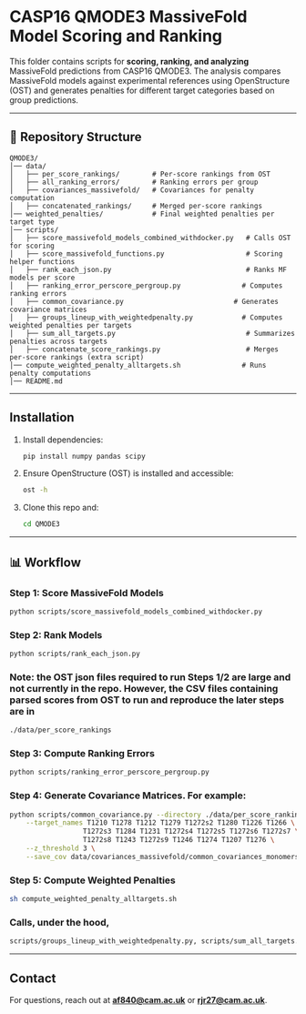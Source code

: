 # CASP16 QMODE3 MassiveFold Model Scoring and Ranking

This folder contains scripts for **scoring, ranking, and analyzing** MassiveFold predictions from CASP16 QMODE3. The analysis compares MassiveFold models against experimental references using OpenStructure (OST) and generates penalties for different target categories based on group predictions.

---

## 📂 Repository Structure
```
QMODE3/
│── data/
│   ├── per_score_rankings/        # Per-score rankings from OST
│   ├── all_ranking_errors/        # Ranking errors per group
│   ├── covariances_massivefold/   # Covariances for penalty computation
│   ├── concatenated_rankings/     # Merged per-score rankings
│── weighted_penalties/            # Final weighted penalties per target type
│── scripts/
│   ├── score_massivefold_models_combined_withdocker.py   # Calls OST for scoring
│   ├── score_massivefold_functions.py                    # Scoring helper functions
│   ├── rank_each_json.py                                 # Ranks MF models per score
│   ├── ranking_error_perscore_pergroup.py               # Computes ranking errors 
│   ├── common_covariance.py                           # Generates covariance matrices
│   ├── groups_lineup_with_weightedpenalty.py            # Computes weighted penalties per targets
│   ├── sum_all_targets.py                                # Summarizes penalties across targets
│   ├── concatenate_score_rankings.py                     # Merges per-score rankings (extra script)
│── compute_weighted_penalty_alltargets.sh               # Runs penalty computations
│── README.md
```

---

## Installation
1. Install dependencies:
   ```bash
   pip install numpy pandas scipy
   ```
2. Ensure OpenStructure (OST) is installed and accessible:
   ```bash
   ost -h
   ```
3. Clone this repo and:
   ```bash
   cd QMODE3
   ```

---

## 📊 Workflow
### **Step 1: Score MassiveFold Models**
```bash
python scripts/score_massivefold_models_combined_withdocker.py
```

### **Step 2: Rank Models**
```bash
python scripts/rank_each_json.py
```
### Note: the OST json files required to run Steps 1/2 are large and not currently in the repo. However, the CSV files containing parsed scores from OST to run and reproduce the later steps are in

```bash
./data/per_score_rankings
```


### **Step 3: Compute Ranking Errors**
```bash
python scripts/ranking_error_perscore_pergroup.py
```

### **Step 4: Generate Covariance Matrices. For example:**
```bash
python scripts/common_covariance.py --directory ./data/per_score_rankings \
    --target_names T1210 T1278 T1212 T1279 T1272s2 T1280 T1226 T1266 \
                  T1272s3 T1284 T1231 T1272s4 T1272s5 T1272s6 T1272s7 \
                  T1272s8 T1243 T1272s9 T1246 T1274 T1207 T1276 \
    --z_threshold 3 \
    --save_cov data/covariances_massivefold/common_covariances_monomers.csv

```

### **Step 5: Compute Weighted Penalties**
```bash
sh compute_weighted_penalty_alltargets.sh
```

### Calls, under the hood, 
```bash
scripts/groups_lineup_with_weightedpenalty.py, scripts/sum_all_targets.py
```

---

## Contact
For questions, reach out at **af840@cam.ac.uk** or **rjr27@cam.ac.uk**.


